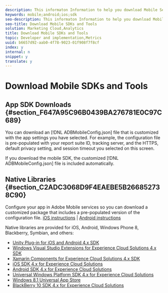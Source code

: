 ```yaml
---
description: This informaton Information to help you download Mobile Services SDKs and tools to help you with your Mobile Services implementation.
keywords: mobile;android;ios;sdk
seo-description: This informaton Information to help you download Mobile Services SDKs and tools to help you with your Mobile Services implementation.
seo-title: Download Mobile SDKs and Tools
solution: Marketing Cloud,Analytics
title: Download Mobile SDKs and Tools
topic: Developer and implementation,Metrics
uuid: b6657d92-aab0-4f78-9023-01f908f7f8cf
index: y
internal: n
snippet: y
translate: y
---
```


# Download Mobile SDKs and Tools


## App SDK Downloads {#section_F647A95C96B0439BA276781E0C97C689}

You can download an [!DNL  ADBMobileConfig.json] file that is customized with the app settings you have selected. For example, the configuration file is pre-populated with your report suite ID, tracking server, and the HTTPS, default privacy setting, and session timeout you selected on this screen. 

If you download the mobile SDK, the customized [!DNL  ADBMobileConfig.json] file is included automatically. 

## Native Libraries {#section_C2ADC3068D9F4EAEBE5B266852738C90}

Configure your app in Adobe Mobile services so you can download a customized package that includes a pre-populated version of the configuration file. [ iOS instructions](https://marketing.adobe.com/resources/help/en_US/mobile/ios/?f=requirements) | [ Android instructions](https://marketing.adobe.com/resources/help/en_US/mobile/android/?f=requirements) 

Native libraries are provided for iOS, Android, Windows Phone 8, Blackberry, Symbian, and others: 

* [ Unity Plug-in for iOS and Android 4.x SDK](https://marketing.adobe.com/resources/help/en_US/mobile/unity/)
* [ Windows Visual Studio Extensions for Experience Cloud Solutions 4.x SDK](https://marketing.adobe.com/resources/help/en_US/mobile/winu/win_vse_4x.html)
* [ Xamarin Components for Experience Cloud Solutions 4.x SDK](https://marketing.adobe.com/resources/help/en_US/mobile/xamarin/)
* [ iOS SDK 4.x for Experience Cloud Solutions](https://marketing.adobe.com/resources/help/en_US/mobile/ios/)
* [ Android SDK 4.x for Experience Cloud Solutions](https://marketing.adobe.com/resources/help/en_US/mobile/android/)
* [ Universal Windows Platform SDK 4.x for Experience Cloud Solutions](https://marketing.adobe.com/resources/help/en_US/mobile/uwp/)
* [ Windows 8.1 Universal App Store](https://marketing.adobe.com/resources/help/en_US/mobile/winu/)
* [ BlackBerry 10 SDK 4.x for Experience Cloud Solutions](https://marketing.adobe.com/resources/help/en_US/mobile/bb/)
